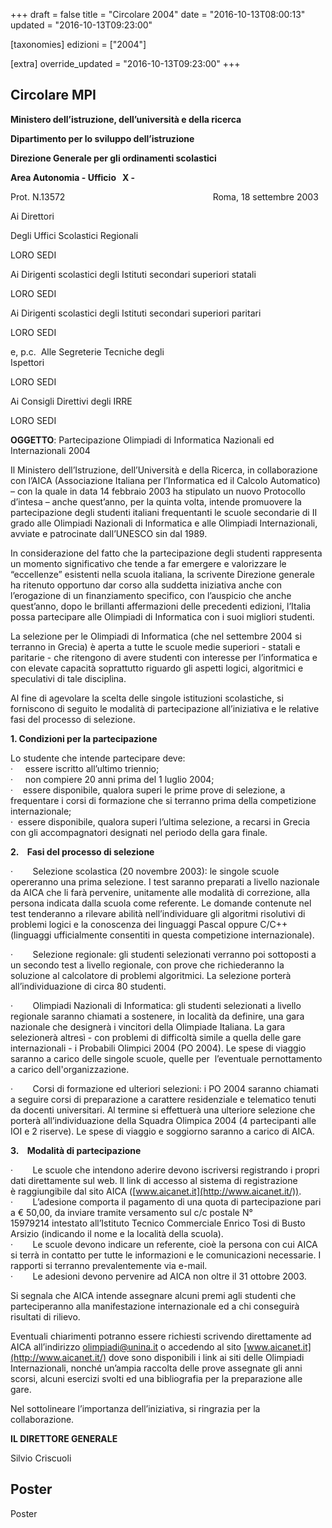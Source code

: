 +++
draft = false
title = "Circolare 2004"
date = "2016-10-13T08:00:13"
updated = "2016-10-13T09:23:00"

[taxonomies]
edizioni = ["2004"]

[extra]
override_updated = "2016-10-13T09:23:00"
+++
## Circolare MPI

**Ministero dell’istruzione, dell’università e della ricerca**

**Dipartimento per lo sviluppo dell’istruzione**

**Direzione Generale per gli ordinamenti scolastici**

**Area Autonomia - Ufficio   X -**

Prot. N.13572                                                            Roma, 18 settembre 2003

Ai Direttori

Degli Uffici Scolastici Regionali

LORO SEDI

Ai Dirigenti scolastici degli Istituti secondari superiori statali

LORO SEDI

Ai Dirigenti scolastici degli Istituti secondari superiori paritari

LORO SEDI

e, p.c.  Alle Segreterie Tecniche degli<br/> Ispettori

LORO SEDI

Ai Consigli Direttivi degli IRRE

LORO SEDI

**OGGETTO**: Partecipazione Olimpiadi di Informatica Nazionali ed Internazionali 2004

Il Ministero dell’Istruzione, dell’Università e della Ricerca, in collaborazione con l’AICA (Associazione Italiana per l’Informatica ed il Calcolo Automatico) – con la quale in data 14 febbraio 2003 ha stipulato un nuovo Protocollo d’intesa – anche quest’anno, per la quinta volta, intende promuovere la partecipazione degli studenti italiani frequentanti le scuole secondarie di II grado alle Olimpiadi Nazionali di Informatica e alle Olimpiadi Internazionali, avviate e patrocinate dall’UNESCO sin dal 1989.

In considerazione del fatto che la partecipazione degli studenti rappresenta un momento significativo che tende a far emergere e valorizzare le “eccellenze” esistenti nella scuola italiana, la scrivente Direzione generale ha ritenuto opportuno dar corso alla suddetta iniziativa anche con l’erogazione di un finanziamento specifico, con l’auspicio che anche quest’anno, dopo le brillanti affermazioni delle precedenti edizioni, l’Italia possa partecipare alle Olimpiadi di Informatica con i suoi migliori studenti.

La selezione per le Olimpiadi di Informatica (che nel settembre 2004 si terranno in Grecia) è aperta a tutte le scuole medie superiori - statali e paritarie - che ritengono di avere studenti con interesse per l’informatica e con elevate capacità soprattutto riguardo gli aspetti logici, algoritmici e speculativi di tale disciplina.

Al fine di agevolare la scelta delle singole istituzioni scolastiche, si forniscono di seguito le modalità di partecipazione all’iniziativa e le relative fasi del processo di selezione.

**1. Condizioni per la partecipazione**

Lo studente che intende partecipare deve:<br/> ·     essere iscritto all’ultimo triennio;<br/> ·     non compiere 20 anni prima del 1 luglio 2004;<br/> ·    essere disponibile, qualora superi le prime prove di selezione, a frequentare i corsi di formazione che si terranno prima della competizione internazionale;<br/> ·  essere disponibile, qualora superi l’ultima selezione, a recarsi in Grecia con gli accompagnatori designati nel periodo della gara finale.

**2.    Fasi del processo di selezione**

·        Selezione scolastica (20 novembre 2003): le singole scuole opereranno una prima selezione. I test saranno preparati a livello nazionale da AICA che li farà pervenire, unitamente alle modalità di correzione, alla persona indicata dalla scuola come referente. Le domande contenute nel test tenderanno a rilevare abilità nell’individuare gli algoritmi risolutivi di problemi logici e la conoscenza dei linguaggi Pascal oppure C/C++ (linguaggi ufficialmente consentiti in questa competizione internazionale).

·        Selezione regionale: gli studenti selezionati verranno poi sottoposti a un secondo test a livello regionale, con prove che richiederanno la soluzione al calcolatore di problemi algoritmici. La selezione porterà all’individuazione di circa 80 studenti.

·        Olimpiadi Nazionali di Informatica: gli studenti selezionati a livello regionale saranno chiamati a sostenere, in località da definire, una gara nazionale che designerà i vincitori della Olimpiade Italiana. La gara selezionerà altresì - con problemi di difficoltà simile a quella delle gare internazionali - i Probabili Olimpici 2004 (PO 2004). Le spese di viaggio saranno a carico delle singole scuole, quelle per  l’eventuale pernottamento a carico dell'organizzazione.

·        Corsi di formazione ed ulteriori selezioni: i PO 2004 saranno chiamati a seguire corsi di preparazione a carattere residenziale e telematico tenuti da docenti universitari. Al termine si effettuerà una ulteriore selezione che porterà all’individuazione della Squadra Olimpica 2004 (4 partecipanti alle IOI e 2 riserve). Le spese di viaggio e soggiorno saranno a carico di AICA.

**3.    Modalità di partecipazione**

·        Le scuole che intendono aderire devono iscriversi registrando i propri dati direttamente sul web. Il link di accesso al sistema di registrazione è raggiungibile dal sito AICA ([www.aicanet.it](http://www.aicanet.it/)). <br/> ·        L’adesione comporta il pagamento di una quota di partecipazione pari a € 50,00, da inviare tramite versamento sul c/c postale N° 15979214 intestato all’Istituto Tecnico Commerciale Enrico Tosi di Busto Arsizio (indicando il nome e la località della scuola).<br/> ·        Le scuole devono indicare un referente, cioè la persona con cui AICA si terrà in contatto per tutte le informazioni e le comunicazioni necessarie. I rapporti si terranno prevalentemente via e-mail.<br/> ·        Le adesioni devono pervenire ad AICA non oltre il 31 ottobre 2003.

Si segnala che AICA intende assegnare alcuni premi agli studenti che parteciperanno alla manifestazione internazionale ed a chi conseguirà risultati di rilievo.

Eventuali chiarimenti potranno essere richiesti scrivendo direttamente ad AICA all’indirizzo [olimpiadi@unina.it](mailto:olimpiadi@unina.it) o accedendo al sito [www.aicanet.it](http://www.aicanet.it/) dove sono disponibili i link ai siti delle Olimpiadi Internazionali, nonché un’ampia raccolta delle prove assegnate gli anni scorsi, alcuni esercizi svolti ed una bibliografia per la preparazione alle gare.

Nel sottolineare l’importanza dell’iniziativa, si ringrazia per la collaborazione.

**IL DIRETTORE GENERALE**

Silvio Criscuoli

## Poster

Poster
